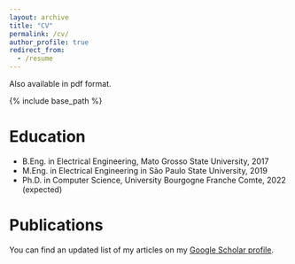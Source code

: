 ```yaml
---
layout: archive
title: "CV"
permalink: /cv/
author_profile: true
redirect_from:
  - /resume
---
```


Also available in pdf format.

{% include base_path %}

Education
======
* B.Eng. in Electrical Engineering, Mato Grosso State University, 2017
* M.Eng. in Electrical Engineering in São Paulo State University, 2019
* Ph.D. in Computer Science, University Bourgogne Franche Comte, 2022 (expected)

Publications
======
You can find an updated list of my articles on my [Google Scholar profile](https://scholar.google.com/citations?hl=en&user=VJgSocwAAAAJ).
